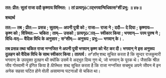 **तत: प्रीत: सुतां राजा ददौ कृष्णाय विस्मित: ।** **तां प्रत्यगृöाद्भगवान्विधिवत्स²शीं प्रभु: ॥ ४७॥** 

**शब्दार्थ** 

**तत:—** **तब** **; प्रीत:—** **प्रसन्न** **; सुताम्—** **अपनी पुत्री को** **; राजा—** **राजा ने** **; ददौ—** **दे दिया** **; कृष्णाय—** **कृष्ण को** **; विस्मित:—** **चकित** **; ताम्—** **उसको** **; प्रत्यगृöात्—** **स्वीकार किया** **; भगवान्—** **परम पुरुष ने** **; विधि-वत्—** **वैदिक विधि के अनुसार** **;** **स²शीम्—** **अनुरूप** **; प्रभु:—** **भगवान् के।** **.** 

**तब प्रसन्न तथा चकित राजा नग्नजित ने अपनी पुत्री भगवान् कृष्ण को भेंट कर दी।** **भगवान् ने इस अनुरूप दुलहन को वैदिक विधि के साथ स्वीकार किया।** **तात्पर्य :** *स²शीम्* शब्द सूचित करता है कि सुन्दर राजकुमारी भगवान् के उपयुक्त दुलहन थी क्योंकि उसमें वे अद्भुत दिव्य गुण थे, जो भगवान् के पूरक थे। जैसाकि श्रील जीव गोस्वामी ने इंगित किया है *विस्मित:* शब्द सूचित करता है कि राजा नग्नजित सचमुच अपने जीवन में इन अनेक सहसा घटित होने वोली असामान्य घटनाओं से चकित था।  